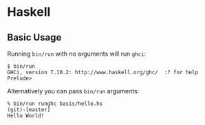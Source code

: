 # Haskell

## Basic Usage

Running `bin/run` with no arguments will run `ghci`:

```
$ bin/run
GHCi, version 7.10.2: http://www.haskell.org/ghc/  :? for help
Prelude>
```

Alternatively you can pass `bin/run` arguments:

```
% bin/run runghc basis/hello.hs                                                                                                                                            (git)-[master]
Hello World!
```
